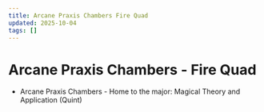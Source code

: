 ```yaml
---
title: Arcane Praxis Chambers Fire Quad
updated: 2025-10-04
tags: []
---
```


# Arcane Praxis Chambers - Fire Quad

* Arcane Praxis Chambers - Home to the major: Magical Theory and Application (Quint)
